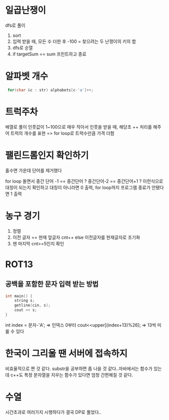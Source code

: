 # 일곱난쟁이

dfs로 풀이

1. sort
2. 입력 받을 때, 모든 수 더한 후 -100 = 찾으려는 두 난쟁이의 키의 합
3. dfs로 순열
4. if targetSum == sum 프린트하고 종료

# 알파벳 개수

```cpp
 for(char &c : str) alphabets[c-'a']++;
```

# 트럭주차

배열로 풀이
인풋값이 1~100으로 매우 작아서 인풋을 받을 때, 해당초 ++ 처리를 해주어 트럭의 개수를 표현 => for loop로 트럭수만큼 가격 더함

# 팰린드롬인지 확인하기

홀수면 가운데 단어를 제거했다

for loop 돌면서 중간 단어 -1 == 중간단어 ? 중간단어-2 == 중간단어+1 ? 이런식으로 대칭이 되는지 확인하고
대칭이 아니라면 0 출력, for loop까지 프로그램 종료가 안됐다면 1 출력

# 농구 경기

1. 정렬
2. 이전 글자 == 현재 앞글자 cnt++ else 이전글자를 현재글자로 초기화
3. 맨 마지막 cnt>=5인지 확인

# ROT13

## 공백을 포함한 문자 입력 받는 방법

```cpp
int main() {
	string s;
	getline(cin, s);
	cout << s;
}
```

int index = 문자-'A'; => 인덱스 0부터
cout<<upper[(index+13)%26]; => 13씩 미룰 수 있다

# 한국이 그리울 땐 서버에 접속하지

비효율적으로 짠 것 같다.
substr을 공부하면 좀 나을 것 같다..자바에서는 함수가 있는데 c++도 특정 문자열을 지우는 함수가 있다면 엄청 간편해질 것 같다.

# 수열

시간초과로 여러가지 시행하다가 결국 DP로 풀었다..
